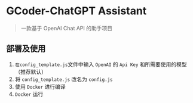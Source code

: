 # GCoder-ChatGPT Assistant

> 一款基于 OpenAI Chat API 的助手项目

## 部署及使用

1. `在config_template.js`文件中输入 `OpenAI` 的 `Api Key` 和所需要使用的模型（推荐默认）
2. 将 `config_template.js` 改名为 `config.js`
3. 使用 `Docker` 进行编译
4. `Docker` 运行

